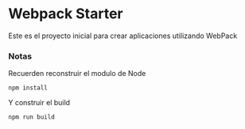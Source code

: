 # Webpack Starter
Este es el proyecto inicial para crear aplicaciones utilizando WebPack 

### Notas
Recuerden reconstruir el modulo de Node
```
npm install 
```

Y construir el build 
```
npm run build
```

